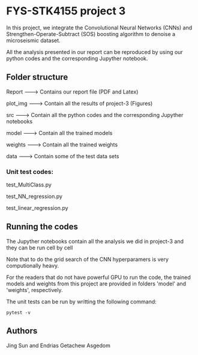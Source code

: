 # FYS-STK4155 project 3 
In this project, we integrate the Convolutional Neural Networks (CNNs) and Strengthen-Operate-Subtract (SOS) boosting algorithm to denoise a microseismic dataset. 

All the analysis presented in our report can be reproduced by using our python codes and the corresponding Jupyther notebook.

## Folder structure 
Report   ---> Contains our report file (PDF and Latex)

plot_img ---> Contain all the results of project-3 (Figures)

src      ---> Contain all the python codes and the corresponding Jupyther notebooks 

model    ---> Contain all the trained models 

weights  ---> Contain all the trained weights

data     ---> Contain some of the test data sets

### Unit test codes: 

test_MultiClass.py

test_NN_regression.py

test_linear_regression.py



## Running the codes
The Jupyther notebooks contain all the analysis we did in project-3 and they can be run cell by cell

Note that to do the grid search of the CNN hyperparamers is very computionally heavy. 

For the readers that do not have powerful GPU to run the code, the trained models and weights from this project are provided in folders 'model' and 'weights', respectively.

The unit tests can be run by writting the following command: 
```
pytest -v
```

## Authors
Jing Sun and
Endrias Getachew Asgedom

